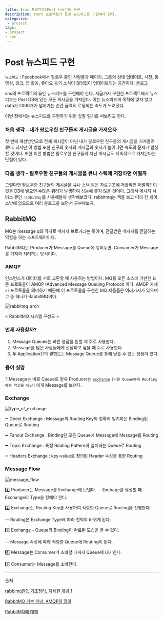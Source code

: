 ```yaml
---
title: [sns 프로젝트]Post 뉴스피드 구현
description: sns의 프로젝트의 꽃인 뉴스피드를 구현해야 한다.
categories:
 - project
tags:
- project
- sns
---
```


# Post 뉴스피드 구현

`뉴스피드` : Facebook에서 팔로우 중인 사람들과 페이지, 그룹의 상태 업데이트, 사진, 동영상, 링크, 앱 활동, 좋아요 등의 소식이 끊임없이 업데이트되는 공간이다. [블로그](https://min99.tistory.com/109)

sns의 프로젝트의 꽃인 뉴스피드를 구현해야 한다. 지금까지 구현한 프로젝트에서 뉴스피드는 Post DB에 있는 모든 게시글을 가져온다. 이는 뉴스피드의 목적에 맞지 않고 data가 2000개가 넘어가는 순간 급격히 로딩되는 속도가 느려졌다.

이번 장에서는 뉴스피드를 구현하기 위한 삽질 일기를 써보려고 한다.



### 처음 생각 - 내가 팔로우한 친구들의 게시글을 가져오자

첫 번째 개선방안으로 전체 게시글이 아닌 내가 팔로우한 친구들의 게시글을 가져올려 했다. 히지만 이 방법 또한 친구의 숫자와 게시글의 숫자가 늘어나면 속도의 문제가 발생할 것이다. 또한 이런 방법은 팔로우한 친구들의 지난 게시글도 지속적으로 가져온다는 단점이 있다.



### 다음 생각 - 팔로우한 친구들의 게시글을 큐나 스택에 저장하면 어떨까

그렇다면 팔로우한 친구들의 게시글을 큐나 스택 같은 자료구조에 저장하면 어떨까? 이것을 DB에 넣으면 수많은 쿼리가 발생하여 성능에 좋지 않을 것이다. 그래서 메시지 서비스 큐인 `rabbitmq` 를 사용해볼까 생각해보았다. rabbitmq는 책을 보고 따라 한 케이스밖에 없으므로 여러 블로그를 보면서 공부해보자.



## RabbitMQ

MQ는 message q의 약자로 메시지 브로커라는 뜻이며, 전달받은 메시지를 전달하는 역할을 하는 소프트웨어이다.

RabbitMQ는 Producer가 Message를 Queue에 넣어두면, Consumer가 Message를 가져와 처리하는 방식이다.



### AMQP 

인스턴스가 데이터를 서로 교환할 때 사용하는 방법이다. MQ를 오픈 소스에 기반한 표준 프로토콜이 AMQP (Advanced Message Queuing Protocol) 이다. AMQP 자체가 프로토콜을 의미하기 때문에 이 프로토콜을 구현한 MQ 제품들은 여러가지가 있으며 그 중 하나가 RabbitMQ이다.



![rabbitmq_arch](/Users/hj/chohanjoo.github.io/assets/images/sns/rabbitmq_arch.png)

< RabbitMQ 시스템 구성도 >



### 언제 사용할까?

1. Message Queues는 빠른 응답을 원할 때 주로 사용한다.
2. Message를 많은 사람들에게 전달하고 싶을 때 주로 사용한다.
3. 두 Application간의 결합도는 Message Queue를 통해 낮출 수 있는 장점이 있다.



### 용어 설명

:grey_question: Message는 바로 Queue로 갈까
	Producer는 [`exchange`](#Exchange) `[다른 Queue에게 Routing하는 역할을 담당]` 에게 Message를 보낸다.



### Exchange

![type_of_exchange](/Users/hj/chohanjoo.github.io/assets/images/sns/type_of_exchange.png)

:heavy_minus_sign: Direct Exchange : Message의 Routing Key와 정확히 일치하는 Binding된 Queue로 Routing

:heavy_minus_sign: Fanout Exchange : Binding된 모든 Queue에 Message에 Message를 Routing

:heavy_minus_sign: Topic Exchange : 특정 Routing Pattern이 일치하는 Queue로 Routing

:heavy_minus_sign: Headers Exchange : key-value로 정의된 Header 속성을 통한 Routing



### Message Flow

![message_flow](/Users/hj/chohanjoo.github.io/assets/images/sns/message_flow.png)

:one: Producer는 Message를 Exchange에 보낸다.
		-- Exchage를 생성할 때 Exchange의 Type을 정해야 한다.

:two: Exchange는 Routing Key를 사용하여 적절한 Queue로 Routing을 진행한다.

-- Routing은 Exchange Type에 따라 전략이 바뀌게 된다.

:three: Exchange - Queue와 Binding이 완료된 모습을 볼 수 있다.

-- Message 속성에 따라 적절한 Queue에 Routing이 된다.

:four: Message는 Consumer가 소비할 때까지 Queue에 대기한다.

:five: Consumer는 Message를 소비한다.

---

출처

[rabbimq란?, 기초정리, 자세한 개념 1](https://m.blog.naver.com/PostView.nhn?blogId=dnsudzzang&logNo=220979009830&proxyReferer=https%3A%2F%2Fwww.google.com%2F)

[RabbitMQ 기본 개념, AMQP의 정의](https://ram2ram2.tistory.com/3)

[RabbitMQ에 대해](https://nesoy.github.io/articles/2019-02/RabbitMQ)

